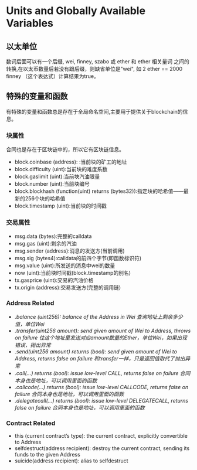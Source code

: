 # Units and Globally Available Variables

## 以太单位

数词后面可以有一个后缀, wei, finney, szabo 或 ether 和 ether 相关量词 之间的转换,在以太币数量后若没有跟后缀，则缺省单位是"wei", 如 2 ether == 2000 finney （这个表达式）计算结果为true。

## 特殊的变量和函数

有特殊的变量和函数总是存在于全局命名空间,主要用于提供关于blockchain的信息。

### 块属性

合同也是存在于区块链中的，所以它有区块链信息。

* block.coinbase (address): :当前块的矿工的地址
* block.difficulty (uint):当前块的难度系数
* block.gaslimit (uint):当前块汽油限量
* block.number (uint):当前块编号
* block.blockhash (function(uint) returns (bytes32)):指定块的哈希值——最新的256个块的哈希值
* block.timestamp (uint):当前块的时间戳

### 交易属性

* msg.data (bytes):完整的calldata
* msg.gas (uint):剩余的汽油
* msg.sender (address):消息的发送方(当前调用)
* msg.sig (bytes4):calldata的前四个字节(即函数标识符)
* msg.value (uint):所发送的消息中wei的数量
* now (uint):当前块时间戳(block.timestamp的别名)
* tx.gasprice (uint):交易的汽油价格
* tx.origin (address):交易发送方(完整的调用链)

### Address Related

* <address>.balance (uint256): balance of the Address in Wei  
  查询地址上剩余多少值，单位Wei
* <address>.transfer(uint256 amount): send given amount of Wei to Address, throws on failure  
  往这个地址里发送对应amount数量的Ether，单位Wei，如果出现错误，抛出异常
* <address>.send(uint256 amount) returns (bool): send given amount of Wei to Address, returns false on failure  
  和transfer一样，只是返回值取代了抛出异常
* <address>.call(...) returns (bool): issue low-level CALL, returns false on failure  
  合同本身也是地址，可以调用里面的函数
* <address>.callcode(...) returns (bool): issue low-level CALLCODE, returns false on failure  
  合同本身也是地址，可以调用里面的函数
* <address>.delegatecall(...) returns (bool): issue low-level DELEGATECALL, returns false on failure  
  合同本身也是地址，可以调用里面的函数

### Contract Related

* this (current contract’s type): the current contract, explicitly convertible to Address
* selfdestruct(address recipient): destroy the current contract, sending its funds to the given Address
* suicide(address recipient): alias to selfdestruct
